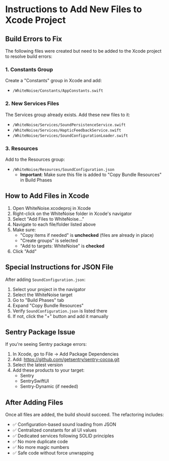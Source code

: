 # Instructions to Add New Files to Xcode Project

## Build Errors to Fix

The following files were created but need to be added to the Xcode project to resolve build errors:

### 1. Constants Group
Create a "Constants" group in Xcode and add:
- `/WhiteNoise/Constants/AppConstants.swift`

### 2. New Services Files
The Services group already exists. Add these new files to it:
- `/WhiteNoise/Services/SoundPersistenceService.swift`
- `/WhiteNoise/Services/HapticFeedbackService.swift`
- `/WhiteNoise/Services/SoundConfigurationLoader.swift`

### 3. Resources
Add to the Resources group:
- `/WhiteNoise/Resources/SoundConfiguration.json`
  - **Important**: Make sure this file is added to "Copy Bundle Resources" in Build Phases

## How to Add Files in Xcode

1. Open WhiteNoise.xcodeproj in Xcode
2. Right-click on the WhiteNoise folder in Xcode's navigator
3. Select "Add Files to WhiteNoise..."
4. Navigate to each file/folder listed above
5. Make sure:
   - "Copy items if needed" is **unchecked** (files are already in place)
   - "Create groups" is selected
   - "Add to targets: WhiteNoise" is **checked**
6. Click "Add"

## Special Instructions for JSON File

After adding `SoundConfiguration.json`:
1. Select your project in the navigator
2. Select the WhiteNoise target
3. Go to "Build Phases" tab
4. Expand "Copy Bundle Resources"
5. Verify `SoundConfiguration.json` is listed there
6. If not, click the "+" button and add it manually

## Sentry Package Issue

If you're seeing Sentry package errors:
1. In Xcode, go to File → Add Package Dependencies
2. Add: https://github.com/getsentry/sentry-cocoa.git
3. Select the latest version
4. Add these products to your target:
   - Sentry
   - SentrySwiftUI
   - Sentry-Dynamic (if needed)

## After Adding Files

Once all files are added, the build should succeed. The refactoring includes:
- ✅ Configuration-based sound loading from JSON
- ✅ Centralized constants for all UI values
- ✅ Dedicated services following SOLID principles
- ✅ No more duplicate code
- ✅ No more magic numbers
- ✅ Safe code without force unwrapping